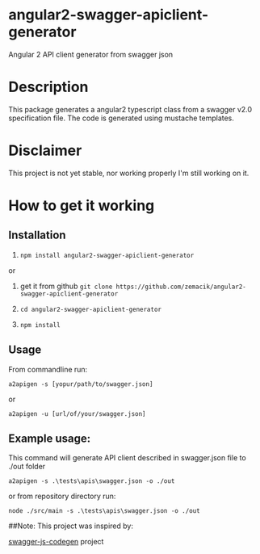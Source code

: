 # angular2-swagger-apiclient-generator
Angular 2 API client generator from swagger json

# Description
This package generates a angular2 typescript class from a swagger v2.0 specification file. The code is generated using mustache templates.

# Disclaimer
This project is not yet stable, nor working properly
I'm still working on it.

# How to get it working

## Installation
1. `npm install angular2-swagger-apiclient-generator`

or

1. get it from github `git clone https://github.com/zemacik/angular2-swagger-apiclient-generator`
1. `cd angular2-swagger-apiclient-generator`


1. `npm install`

## Usage

From commandline run:
```
a2apigen -s [yopur/path/to/swagger.json]
```

or
```
a2apigen -u [url/of/your/swagger.json]
```

## Example usage:

This command will generate API client described in swagger.json file to ./out folder
```
a2apigen -s .\tests\apis\swagger.json -o ./out
```

or from repository directory run:
```
node ./src/main -s .\tests\apis\swagger.json -o ./out
```

##Note:
This project was inspired by:

[swagger-js-codegen](https://github.com/wcandillon/swagger-js-codegen) project

